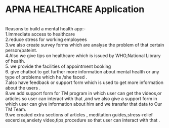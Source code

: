 <h1>APNA HEALTHCARE Application</h1>
<br>Reasons to build a mental health app:-
<br>1.Immediate access to healthcare
<br>2.reduce stress for working employees
<br>3.we also create survey forms which are analyse the problem of that certain person/pateint.
<br>4.Also we give tips on healthcare which is issued by WHO,National Library of health.
<br>5. we provide the facilities of appointment booking
<br>6.  give chatbot to get further more information about mental health or any type of problems which he /she faced .
<br>7.also have feedback or support form which is used to get more  information about the users .
<br>8.we add support form for TM program in which user can get the videos,or articles so user can interact with that ,and we also give a support form in which user can give information about him and we transfer that data to Our TM Team.
<br>9.we created extra sections of articles , meditation guides,stress-relief excercise,anxiety video,tips,procedure so that user can interact with that .
